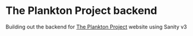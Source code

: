 # The Plankton Project backend

Building out the backend for [The Plankton Project](https://planktonproject.org.uk) website using Sanity v3